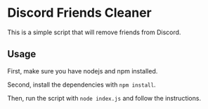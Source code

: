 # Discord Friends Cleaner

This is a simple script that will remove friends from Discord.

## Usage

First, make sure you have nodejs and npm installed. 

Second, install the dependencies with `npm install`.

Then, run the script with `node index.js` and follow the instructions.